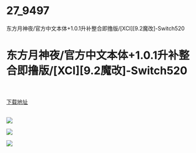 # 27_9497
东方月神夜/官方中文本体+1.0.1升补整合即撸版/[XCI][9.2魔改]-Switch520
# 东方月神夜/官方中文本体+1.0.1升补整合即撸版/[XCI][9.2魔改]-Switch520
 <br/></br>
[下载地址](https://www.switch520.cc/article/9497 "下载地址")
<br/></br>

<p><img src="https://www.switch520.cc/muke_img/upload_art_editor_20201218-1_468127ec3039f806681c99c221980867.jpg"></p>
<p><img src="https://www.switch520.cc/muke_img/upload_art_editor_20201218-1_c2c0744e9482a7a30dc9a54a81d4be85.jpg"></p>
<p><img src="https://www.switch520.cc/muke_img/upload_art_editor_20201218-1_90b19512808cdd613b1225e9a87bd5e7.jpg"></p>
<p>&nbsp;</p>
